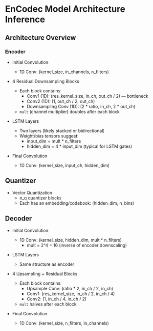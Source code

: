# EnCodec Model Architecture Inference

## Architecture Overview

### Encoder

- Initial Convolution  
  - 1D Conv: (kernel_size, in_channels, n_filters)

- 4 Residual Downsampling Blocks  
  - Each block contains:
    - Conv1 (1D): (res_kernel_size, in_ch, out_ch / 2) — bottleneck
    - Conv2 (1D): (1, out_ch / 2, out_ch)
    <!-- - Shortcut Conv (1D): (1, in_ch, out_ch) Replaced by Identity-->
    - Downsampling Conv (1D): (2 * ratio, in_ch, 2 * out_ch)  
  - `mult` (channel multiplier) doubles after each block

- LSTM Layers  
  - Two layers (likely stacked or bidirectional)  
  - Weight/bias tensors suggest:  
    - input_dim = mult * n_filters  
    - hidden_dim = 4 * input_dim (typical for LSTM gates)

- Final Convolution  
  - 1D Conv: (kernel_size, input_ch, hidden_dim)

## Quantizer

- Vector Quantization  
  - n_q quantizer blocks  
  - Each has an embedding/codebook: (hidden_dim, n_bins)

## Decoder

- Initial Convolution  
  - 1D Conv: (kernel_size, hidden_dim, mult * n_filters)  
    - mult = 2^4 = 16 (inverse of encoder downscaling)

- LSTM Layers  
  - Same structure as encoder

- 4 Upsampling + Residual Blocks  
  - Each block contains:
    - Upsample Conv: (ratio * 2, in_ch / 2, in_ch)
    - Conv1: (res_kernel_size, in_ch / 2, in_ch / 4)
    - Conv2: (1, in_ch / 4, in_ch / 2)
    <!-- - Shortcut Conv: (1, in_ch / 2, in_ch / 2) Replaced by Identity -->
  - `mult` halves after each block

- Final Convolution  
  - 1D Conv: (kernel_size, n_filters, in_channels)
